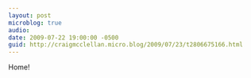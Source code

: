 ```yaml
---
layout: post
microblog: true
audio: 
date: 2009-07-22 19:00:00 -0500
guid: http://craigmcclellan.micro.blog/2009/07/23/t2806675166.html
---
```

Home!
